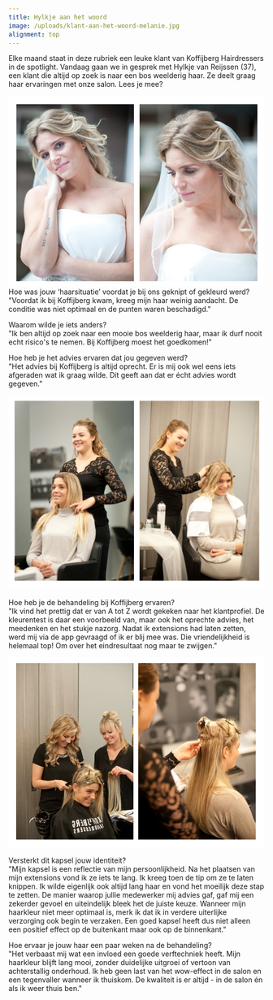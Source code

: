 ```yaml
---
title: Hylkje aan het woord
image: /uploads/klant-aan-het-woord-melanie.jpg
alignment: top
---
```



Elke maand staat in deze rubriek een leuke klant van Koffijberg Hairdressers in de spotlight. Vandaag gaan we in gesprek met Hylkje van Reijssen (37), een klant die altijd op zoek is naar een bos weelderig haar. Ze deelt graag haar ervaringen met onze salon. Lees je mee?

![](/uploads/versions/hylkje-kapper-bruidskapsel---x----815-606x---.png)Hoe was jouw ‘haarsituatie’ voordat je bij ons geknipt of gekleurd werd?
<br>"Voordat ik bij Koffijberg kwam, kreeg mijn haar weinig aandacht. De conditie was niet optimaal en de punten waren beschadigd."

Waarom wilde je iets anders?
<br>"Ik ben altijd op zoek naar een mooie bos weelderig haar, maar ik durf nooit echt risico's te nemen. Bij Koffijberg moest het goedkomen!"

Hoe heb je het advies ervaren dat jou gegeven werd?
<br>"Het advies bij Koffijberg is altijd oprecht. Er is mij ook wel eens iets afgeraden wat ik graag wilde. Dit geeft aan dat er &eacute;cht advies wordt gegeven."

![](/uploads/versions/hylkje-kapper-bruidskapsel-actie-daniek---x----1016-772x---.png)

Hoe heb je de behandeling bij Koffijberg ervaren?
<br>"Ik vind het prettig dat er van A tot Z wordt gekeken naar het klantprofiel. De kleurentest is daar een voorbeeld van, maar ook het oprechte advies, het meedenken en het stukje nazorg. Nadat ik extensions had laten zetten, werd mij via de app gevraagd of ik er blij mee was. Die vriendelijkheid is helemaal top! Om over het eindresultaat nog maar te zwijgen."

![](/uploads/versions/hylkje-kapper-extentions-actie-daniek---x----815-606x---.png)

Versterkt dit kapsel jouw identiteit?
<br>"Mijn kapsel is een reflectie van mijn persoonlijkheid. Na het plaatsen van mijn extensions vond ik ze iets te lang. Ik kreeg toen de tip om ze te laten knippen. Ik wilde eigenlijk ook altijd lang haar en vond het moeilijk deze stap te zetten. De manier waarop jullie medewerker mij advies gaf, gaf mij een zekerder gevoel en uiteindelijk bleek het de juiste keuze. Wanneer mijn haarkleur niet meer optimaal is, merk ik dat ik in verdere uiterlijke verzorging ook begin te verzaken. Een goed kapsel heeft dus niet alleen een positief effect op de buitenkant maar ook op de binnenkant."

Hoe ervaar je jouw haar een paar weken na de behandeling?
<br>"Het verbaast mij wat een invloed een goede verftechniek heeft. Mijn haarkleur blijft lang mooi, zonder duidelijke uitgroei of vertoon van achterstallig onderhoud. Ik heb geen last van het wow-effect in de salon en een tegenvaller wanneer ik thuiskom. De kwaliteit is er altijd - in de salon &eacute;n als ik weer thuis ben."
